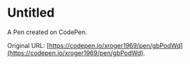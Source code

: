 # Untitled

A Pen created on CodePen.

Original URL: [https://codepen.io/xroger1969/pen/gbPodWd](https://codepen.io/xroger1969/pen/gbPodWd).

